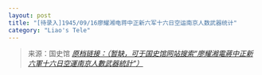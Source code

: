 ```yaml
---
layout: post
title: "[待录入]1945/09/16廖耀湘电蒋中正新六军十六日空运南京人数武器统计"
category: "Liao's Tele"
---
```



> 来源：国史馆 [*原档链接：（暂缺，可于国史馆网站搜索“廖耀湘電蔣中正新六軍十六日空運南京人數武器統計“）*]()
